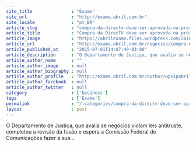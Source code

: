 ```yaml
---
site_title               : "Exame"
site_url                 : "http://exame.abril.com.br"
site_locale              : "pt_BR"
article_slug             : "compra-da-directv-deve-ser-aprovada-na-proxima-semana"
article_title            : "Compra da DirecTV deve ser aprovada na próxima semana"
article_image            : "https://abrilexame.files.wordpress.com/2016/09/size_960_16_9_directv13.jpg?quality=70&strip=all&w=960"
article_url              : "http://exame.abril.com.br/negocios/compra-da-directv-deve-ser-aprovada-na-semana-que-vem/"
article_published_at     : "2015-07-01T14:07:49-03:00"
article_description      : "O Departamento de Justiça, que avalia se negócios violam leis antitruste, completou a revisão da fusão e espera a Comissão Federal de Comunicações fazer a sua..."
article_author_name      : ""
article_author_image     : null
article_author_biography : null
article_author_profile   : "http://exame.abril.com.br/author/wpvipabril/"
article_author_facebook  : null
article_author_twitter   : null
category                 : ['business']
tags                     : ['Exame']
permalink                : "/:categories/compra-da-directv-deve-ser-aprovada-na-proxima-semana/"
layout                   : post
---
```


O Departamento de Justiça, que avalia se negócios violam leis antitruste, completou a revisão da fusão e espera a Comissão Federal de Comunicações fazer a sua...
